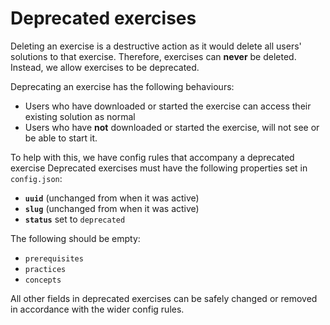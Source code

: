 # Deprecated exercises

Deleting an exercise is a destructive action as it would delete all users' solutions to that exercise.
Therefore, exercises can **never** be deleted.
Instead, we allow exercises to be deprecated.

Deprecating an exercise has the following behaviours:

- Users who have downloaded or started the exercise can access their existing solution as normal
- Users who have **not** downloaded or started the exercise, will not see or be able to start it.

To help with this, we have config rules that accompany a deprecated exercise
Deprecated exercises must have the following properties set in `config.json`:

- **`uuid`** (unchanged from when it was active)
- **`slug`** (unchanged from when it was active)
- **`status`** set to `deprecated`

The following should be empty:

- `prerequisites`
- `practices`
- `concepts`

All other fields in deprecated exercises can be safely changed or removed in accordance with the wider config rules.

[configlet]: /language-tracks/configuration/configlet.md
[topics]: https://github.com/exercism/problem-specifications/blob/master/TOPICS.txt
[track-blocking-progression]: https://github.com/exercism/v2-feedback/issues/36
